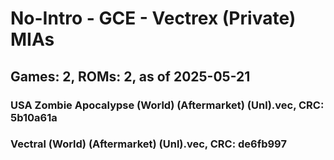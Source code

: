 # No-Intro - GCE - Vectrex (Private) MIAs
## Games: 2, ROMs: 2, as of 2025-05-21

### USA Zombie Apocalypse (World) (Aftermarket) (Unl).vec, CRC: 5b10a61a
### Vectral (World) (Aftermarket) (Unl).vec, CRC: de6fb997
